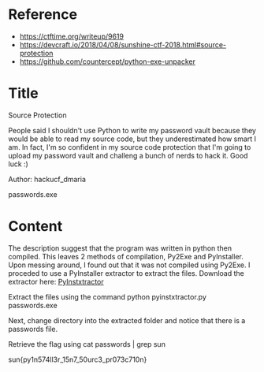 # Reference

[//]: <> (文章所涉及到的技术点、WriteUp的链接)

* https://ctftime.org/writeup/9619
* https://devcraft.io/2018/04/08/sunshine-ctf-2018.html#source-protection
* https://github.com/countercept/python-exe-unpacker

# Title

[//]: <> (题目)

Source Protection

People said I shouldn't use Python to write my password vault because they would be able to read my source code, but they underestimated how smart I am. In fact, I'm so confident in my source code protection that I'm going to upload my password vault and challeng a bunch of nerds to hack it. Good luck :)

Author: hackucf_dmaria

passwords.exe

# Content

[//]: <> (WriteUp内容)


The description suggest that the program was written in python then compiled. This leaves 2 methods of compilation, Py2Exe and PyInstaller. Upon messing around, I found out that it was not compiled using Py2Exe. I proceded to use a PyInstaller extractor to extract the files. Download the extractor here: [PyInstxtractor](https://sourceforge.net/projects/pyinstallerextractor/files/latest/download)

Extract the files using the command python pyinstxtractor.py passwords.exe

Next, change directory into the extracted folder and notice that there is a passwords file.

Retrieve the flag using cat passwords | grep sun

sun{py1n574ll3r_15n7_50urc3_pr073c710n}